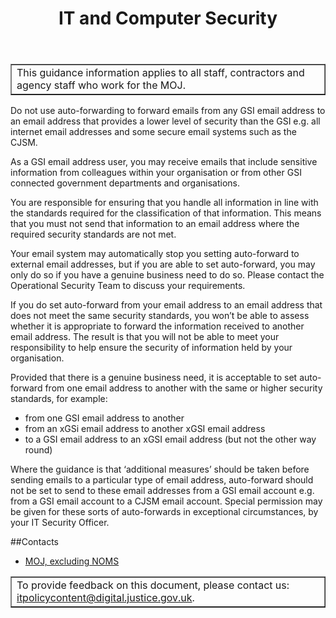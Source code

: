 ﻿---
title: IT and Computer Security
---

<table border='1'>
<tr>
<td>This guidance information applies to all staff, contractors and agency staff who work for the MOJ.</td>
</tr>
</table>

Do not use auto-forwarding to forward emails from any GSI email address to an email address that provides a lower level of security than the GSI e.g. all internet email addresses and some secure email systems such as the CJSM.

As a GSI email address user, you may receive emails that include sensitive information from colleagues within your organisation or from other GSI connected government departments and organisations. 

You are responsible for ensuring that you handle all information in line with the standards required for the classification of that information.  This means that you must not send that information to an email address where the required security standards are not met.

Your email system may automatically stop you setting auto-forward to external email addresses, but if you are able to set auto-forward, you may only do so if you have a genuine business need to do so.  Please contact the Operational Security Team to discuss your requirements.

If you do set auto-forward from your email address to an email address that does not meet the same security standards, you won’t be able to assess whether it is appropriate to forward the information received to another email address.  The result is that you will not be able to meet your responsibility to help ensure the security of information held by your organisation.

Provided that there is a genuine business need, it is acceptable to set auto-forward from one email address to another with the same or higher security standards, for example:  

*   from one GSI email address to another
*   from an xGSi email address to another xGSI email address
*   to a GSI email address to an xGSI email address (but not the other way round)

Where the guidance is that ‘additional measures’ should be taken before sending emails to a particular type of email address, auto-forward should not be set to send to these email addresses from a GSI email account e.g. from a GSI email account to a CJSM email account.  Special permission may be given for these sorts of auto-forwards in exceptional circumstances, by your IT Security Officer.

##Contacts
* [MOJ, excluding NOMS](mailto:operationalsecurity@justice.gsi.gov.uk)

<table border='1'>
<tr>
<td>To provide feedback on this document, please contact us: <a href="mailto:itpolicycontent@digital.justice.gov.uk?subject=auto-forward">itpolicycontent@digital.justice.gov.uk</a>.</td>
</tr>
</table>